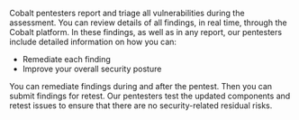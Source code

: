 Cobalt pentesters report and triage all vulnerabilities during the assessment. You
can review details of all findings, in real time, through the Cobalt platform.
In these findings, as well as in any report, our pentesters include detailed
information on how you can:

- Remediate each finding
- Improve your overall security posture

You can remediate findings during and after the pentest. Then you can submit findings for retest. Our pentesters test the updated components and retest issues to ensure that there are no security-related residual risks.